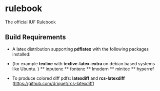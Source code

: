 # rulebook

The official IUF Rulebook

## Build Requirements
* A latex distribution supporting **pdflatex** with the following packages installed:
* (for example **texlive** with **texlive-latex-extra** on debian based systems like Ubuntu. )
** inputenc
** fontenc
** lmodern
** minitoc
** hyperref



* To produce colored diff pdfs: **latexdiff** and **rcs-latexdiff** (https://github.com/driquet/rcs-latexdiff)
